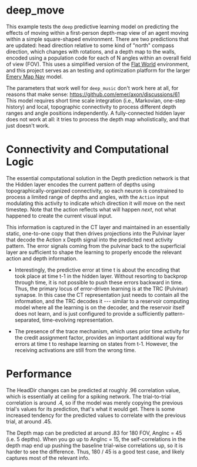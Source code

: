 # deep_move

This example tests the `deep` predictive learning model on predicting the effects of moving within a first-person depth-map view of an agent moving within a simple square-shaped environment.  There are two predictions that are updated: head direction relative to some kind of "north" compass direction, which changes with rotations, and a depth map to the walls, encoded using a population code for each of N angles within an overall field of view (FOV).  This uses a simplified version of the [Flat World](https://github.com/emer/envs/tree/master/fworld) environment, and this project serves as an testing and optimization platform for the larger [Emery Map Nav](https://github.com/ccnlab/map-nav/tree/master/sims/emery2) model.

The parameters that work well for `deep_music` don't work here at all, for reasons that make sense: https://github.com/emer/axon/discussions/61  This model requires short time scale integration (i.e., Markovian, one-step history) and local, topographic connectivity to process different depth ranges and angle positions independently.  A fully-connected hidden layer does not work at all: it tries to process the depth map wholistically, and that just doesn't work.

# Connectivity and Computational Logic

The essential computational solution in the Depth prediction network is that the Hidden layer encodes the current pattern of depths using topographically-organized connectivity, so each neuron is constrained to process a limited range of depths and angles, with the `Action` input modulating this activity to indicate which direction it will move on the next timestep.  Note that the action reflects what will happen *next*, not what happened to create the current visual input.

This information is captured in the CT layer and maintained in an essentially static, one-to-one copy that then drives projections into the Pulvinar layer that decode the Action x Depth signal into the predicted next activity pattern.  The error signals coming from the pulvinar back to the superficial layer are sufficient to shape the learning to properly encode the relevant action and depth information.

* Interestingly, the predictive error at time t is about the encoding that took place at time t-1 in the hidden layer.  Without resorting to backprop through time, it is not possible to push these errors backward in time.  Thus, the primary locus of error-driven learning is at the TRC (Pulvinar) synapse.  In this case the CT representation just needs to contain all the information, and the TRC decodes it --- similar to a reservoir computing model where all the learning is on the decoder, and the reservoir itself does not learn, and is just configured to provide a sufficiently pattern-separated, time-evolving representation.

* The presence of the trace mechanism, which uses prior time activity for the credit assignment factor, provides an important additional way for errors at time t to reshape learning on states from t-1.  However, the receiving activations are still from the wrong time.

# Performance

The HeadDir changes can be predicted at roughly .96 correlation value, which is essentially at ceiling for a spiking network.  The trial-to-trial correlation is around .4, so if the model was merely copying the previous trial's values for its prediction, that's what it would get.  There is some increased tendency for the predicted values to correlate with the previous trial, at around .45.

The Depth map can be predicted at around .83 for 180 FOV, AngInc = 45 (i.e. 5 depths).  When you go up to AngInc = 15, the self-correlations in the depth map end up pushing the baseline trial-wise correlations up, so it is harder to see the difference.  Thus, 180 / 45 is a good test case, and likely captures most of the relevant info.


